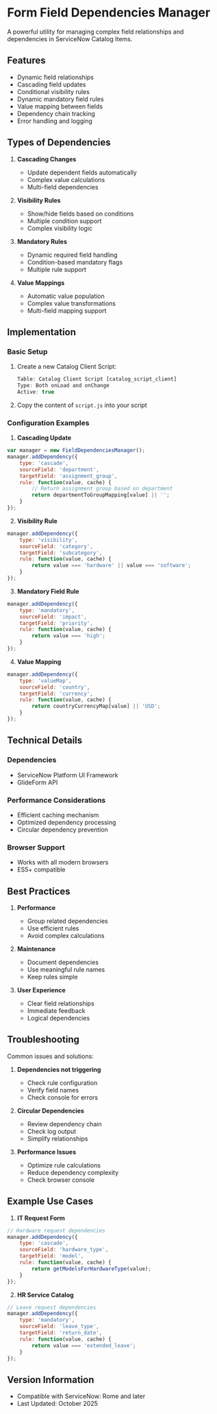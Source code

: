 # Form Field Dependencies Manager

A powerful utility for managing complex field relationships and dependencies in ServiceNow Catalog Items.

## Features

- Dynamic field relationships
- Cascading field updates
- Conditional visibility rules
- Dynamic mandatory field rules
- Value mapping between fields
- Dependency chain tracking
- Error handling and logging

## Types of Dependencies

1. **Cascading Changes**
   - Update dependent fields automatically
   - Complex value calculations
   - Multi-field dependencies

2. **Visibility Rules**
   - Show/hide fields based on conditions
   - Multiple condition support
   - Complex visibility logic

3. **Mandatory Rules**
   - Dynamic required field handling
   - Condition-based mandatory flags
   - Multiple rule support

4. **Value Mappings**
   - Automatic value population
   - Complex value transformations
   - Multi-field mapping support

## Implementation

### Basic Setup

1. Create a new Catalog Client Script:
   ```javascript
   Table: Catalog Client Script [catalog_script_client]
   Type: Both onLoad and onChange
   Active: true
   ```

2. Copy the content of `script.js` into your script

### Configuration Examples

1. **Cascading Update**
```javascript
var manager = new FieldDependenciesManager();
manager.addDependency({
    type: 'cascade',
    sourceField: 'department',
    targetField: 'assignment_group',
    rule: function(value, cache) {
        // Return assignment group based on department
        return departmentToGroupMapping[value] || '';
    }
});
```

2. **Visibility Rule**
```javascript
manager.addDependency({
    type: 'visibility',
    sourceField: 'category',
    targetField: 'subcategory',
    rule: function(value, cache) {
        return value === 'hardware' || value === 'software';
    }
});
```

3. **Mandatory Field Rule**
```javascript
manager.addDependency({
    type: 'mandatory',
    sourceField: 'impact',
    targetField: 'priority',
    rule: function(value, cache) {
        return value === 'high';
    }
});
```

4. **Value Mapping**
```javascript
manager.addDependency({
    type: 'valueMap',
    sourceField: 'country',
    targetField: 'currency',
    rule: function(value, cache) {
        return countryCurrencyMap[value] || 'USD';
    }
});
```

## Technical Details

### Dependencies
- ServiceNow Platform UI Framework
- GlideForm API

### Performance Considerations
- Efficient caching mechanism
- Optimized dependency processing
- Circular dependency prevention

### Browser Support
- Works with all modern browsers
- ES5+ compatible

## Best Practices

1. **Performance**
   - Group related dependencies
   - Use efficient rules
   - Avoid complex calculations

2. **Maintenance**
   - Document dependencies
   - Use meaningful rule names
   - Keep rules simple

3. **User Experience**
   - Clear field relationships
   - Immediate feedback
   - Logical dependencies

## Troubleshooting

Common issues and solutions:

1. **Dependencies not triggering**
   - Check rule configuration
   - Verify field names
   - Check console for errors

2. **Circular Dependencies**
   - Review dependency chain
   - Check log output
   - Simplify relationships

3. **Performance Issues**
   - Optimize rule calculations
   - Reduce dependency complexity
   - Check browser console

## Example Use Cases

1. **IT Request Form**
```javascript
// Hardware request dependencies
manager.addDependency({
    type: 'cascade',
    sourceField: 'hardware_type',
    targetField: 'model',
    rule: function(value, cache) {
        return getModelsForHardwareType(value);
    }
});
```

2. **HR Service Catalog**
```javascript
// Leave request dependencies
manager.addDependency({
    type: 'mandatory',
    sourceField: 'leave_type',
    targetField: 'return_date',
    rule: function(value, cache) {
        return value === 'extended_leave';
    }
});
```

## Version Information

- Compatible with ServiceNow: Rome and later
- Last Updated: October 2025